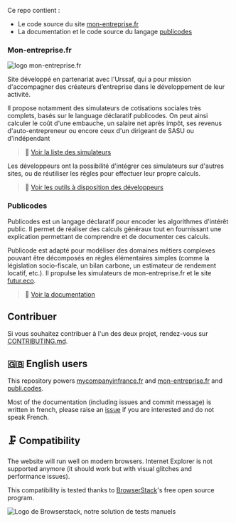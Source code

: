 Ce repo contient : 
- Le code source du site [mon-entreprise.fr](https://mon-entreprise.fr)
- La documentation et le code source du langage [publicodes](https://publi.codes)

### Mon-entreprise.fr 
![logo mon-entreprise.fr](https://mon-entreprise.fr/images/logo.svg)

Site développé en partenariat avec l'Urssaf, qui a pour mission d'accompagner des créateurs d’entreprise dans le développement de leur activité. 

Il propose notamment des simulateurs de cotisations sociales très complets, basés sur le language déclaratif publicodes. On peut ainsi calculer le coût d'une embauche, un salaire net après impôt, ses revenus d'auto-entrepreneur ou encore ceux d'un dirigeant de SASU ou d'indépendant 
> 🧮 [Voir la liste des simulateurs](https://mon-entreprise.fr/simulateurs)

Les développeurs ont la possibilité d'intégrer ces simulateurs sur d'autres sites, ou de réutiliser les règles pour effectuer leur propre calculs.
> 🧰 [Voir les outils à disposition des développeurs](https://mon-entreprise.fr/int%C3%A9gration)


### Publicodes

Publicodes est un langage déclaratif pour encoder les algorithmes d'intérêt public. Il permet de réaliser des calculs généraux tout en fournissant une explication permettant de comprendre et de documenter ces calculs.

Publicode est adapté pour modéliser des domaines métiers complexes pouvant être décomposés en règles élémentaires simples (comme la législation socio-fiscale, un bilan carbone, un estimateur de rendement locatif, etc.). Il propulse les simulateurs de mon-entreprise.fr et le site [futur.eco](https://futur.eco).

> 📖 [Voir la documentation](https://publi.codes)


## Contribuer

Si vous souhaitez contribuer à l'un des deux projet, rendez-vous sur [CONTRIBUTING.md](./CONTRIBUTING.md).


## 🇬🇧 English users

This repository powers [mycompanyinfrance.fr](https://mycompanyinfrance.fr) and [mon-entreprise.fr](https://mon-entreprise.fr) and [publi.codes](https://publi.codes).

Most of the documentation (including issues and commit message) is written in french, please raise an [issue](https://github.com/betagouv/mon-entreprise/issues/new) if you are interested and do not speak French.

## 🗜️ Compatibility

The website will run well on modern browsers. Internet Explorer is not supported anymore (it should work but with visual glitches and performance issues).

This compatibility is tested thanks to [BrowserStack](http://browserstack.com/)'s free open source program.

![Logo de Browserstack, notre solution de tests manuels](https://i.imgur.com/dQwLjXA.png)

